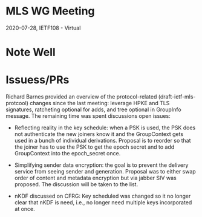 # MLS WG Meeting
2020-07-28, IETF108 - Virtual

# Note Well

# Issuess/PRs

Richard Barnes provided an overview of the protocol-related (draft-ietf-mls-protcool) changes since the last meeting: leverage HPKE and TLS signatures, ratcheting optional for adds, and tree optional in GroupInfo message. The remaining time was spent discussions open issues:

* Reflecting reality in the key schedule: when a PSK is used, the PSK does not authenticate the new joiners know it and the GroupContext gets used in a bunch of individual derivations. Proposal is to reorder so that the joiner has to use the PSK to get the epoch secret and to add GroupContext into the epoch_secret once.

* Simplifying sender data encryption: the goal is to prevent the delivery service from seeing sender and generation. Proposal was to either swap order of content and metadata encryption but via jabber SIV was proposed. The discussion will be taken to the list.

* nKDF discussed on CFRG: Key scheduled was changed so it no longer clear that nKDF is need, i.e., no longer need multiple keys incorporated at once.
